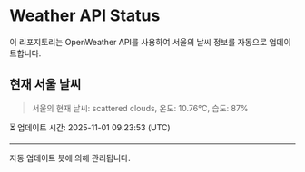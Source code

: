 
# Weather API Status

이 리포지토리는 OpenWeather API를 사용하여 서울의 날씨 정보를 자동으로 업데이트합니다.

## 현재 서울 날씨
> 서울의 현재 날씨: scattered clouds, 온도: 10.76°C, 습도: 87%

⏳ 업데이트 시간: 2025-11-01 09:23:53 (UTC)

---
자동 업데이트 봇에 의해 관리됩니다.
